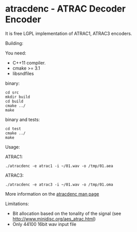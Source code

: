 # atracdenc - ATRAC Decoder Encoder
It is free LGPL implementation of ATRAC1, ATRAC3 encoders.

Building:

You need:
* C++11 compiler.
* cmake >= 3.1
* libsndfiles 

binary:

```
cd src
mkdir build
cd build
cmake ../
make
```


binary and tests:

```
cd test
cmake ../
make
```

Usage:

ATRAC1:
```
./atracdenc -e atrac1 -i ~/01.wav -o /tmp/01.aea
```

ATRAC3:
```
./atracdenc -e atrac3 -i ~/01.wav -o /tmp/01.oma
```

More information on the [atracdenc man page](https://code.mastervirt.ru/atracdenc/about/man/atracdenc.1)

Limitations:
 - Bit allocation based on the tonality of the signal (see http://www.minidisc.org/aes_atrac.html)
 - Only 44100 16bit wav input file
